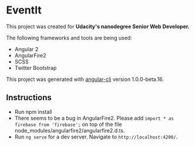 # EventIt

This project was created for **Udacity's nanodegree Senior Web Developer.**

The following frameworks and tools are being used:

- Angular 2
- AngularFire2 
- SCSS
- Twitter Bootstrap

This project was generated with [angular-cli](https://github.com/angular/angular-cli) version 1.0.0-beta.16.

## Instructions
- Run npm install
- There seems to be a bug in AngularFire2. Please add `import * as firebase from 'firebase';` on top of the file node_modules/angularfire2/angularfire2.d.ts.
- Run `ng serve` for a dev server. Navigate to `http://localhost:4200/`.
